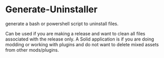# Generate-Uninstaller
generate a bash or powershell script to uninstall files.

Can be used if you are making a release and want to clean all files associated with the release only. A Solid application is if you are doing modding or working with plugins and do not want to delete mixed assets from other mods/plugins.
